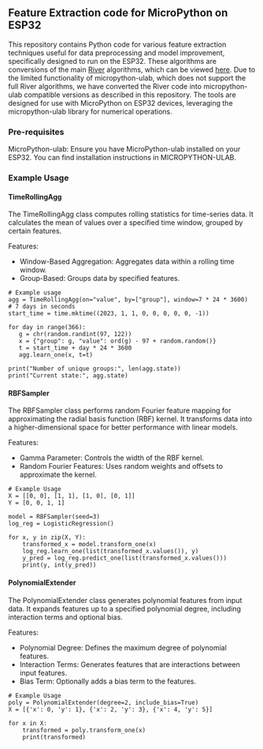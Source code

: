 ## Feature Extraction code for MicroPython on ESP32

This repository contains Python code for various feature extraction techniques useful for data preprocessing and model improvement, specifically designed to run on the ESP32. These algorithms are conversions of the main [River](https://riverml.xyz/latest/) algorithms, which can be viewed [here](https://github.com/online-ml/river/tree/main/river/feature_extraction). Due to the limited functionality of micropython-ulab, which does not support the full River algorithms, we have converted the River code into micropython-ulab compatible versions as described in this repository. 
The tools are designed for use with MicroPython on ESP32 devices, leveraging the micropython-ulab library for numerical operations.

### Pre-requisites
MicroPython-ulab: Ensure you have MicroPython-ulab installed on your ESP32. You can find installation instructions in MICROPYTHON-ULAB.

### Example Usage

#### TimeRollingAgg
The TimeRollingAgg class computes rolling statistics for time-series data. It calculates the mean of values over a specified time window, grouped by certain features.

Features:
- Window-Based Aggregation: Aggregates data within a rolling time window.
- Group-Based: Groups data by specified features.

 ``` 
# Example usage
agg = TimeRollingAgg(on="value", by=["group"], window=7 * 24 * 3600)  # 7 days in seconds
start_time = time.mktime((2023, 1, 1, 0, 0, 0, 0, 0, -1))

for day in range(366):
    g = chr(random.randint(97, 122))
    x = {"group": g, "value": ord(g) - 97 + random.random()}
    t = start_time + day * 24 * 3600
    agg.learn_one(x, t=t)

print("Number of unique groups:", len(agg.state))
print("Current state:", agg.state)

```

#### RBFSampler
The RBFSampler class performs random Fourier feature mapping for approximating the radial basis function (RBF) kernel. It transforms data into a higher-dimensional space for better performance with linear models.

Features:
- Gamma Parameter: Controls the width of the RBF kernel.
- Random Fourier Features: Uses random weights and offsets to approximate the kernel.
```
# Example Usage
X = [[0, 0], [1, 1], [1, 0], [0, 1]]
Y = [0, 0, 1, 1]

model = RBFSampler(seed=3)
log_reg = LogisticRegression()

for x, y in zip(X, Y):
    transformed_x = model.transform_one(x)
    log_reg.learn_one(list(transformed_x.values()), y)
    y_pred = log_reg.predict_one(list(transformed_x.values()))
    print(y, int(y_pred))
```

#### PolynomialExtender
The PolynomialExtender class generates polynomial features from input data. It expands features up to a specified polynomial degree, including interaction terms and optional bias.

Features:
- Polynomial Degree: Defines the maximum degree of polynomial features.
- Interaction Terms: Generates features that are interactions between input features.
- Bias Term: Optionally adds a bias term to the features.

```
# Example Usage
poly = PolynomialExtender(degree=2, include_bias=True)
X = [{'x': 0, 'y': 1}, {'x': 2, 'y': 3}, {'x': 4, 'y': 5}]

for x in X:
    transformed = poly.transform_one(x)
    print(transformed)
```
